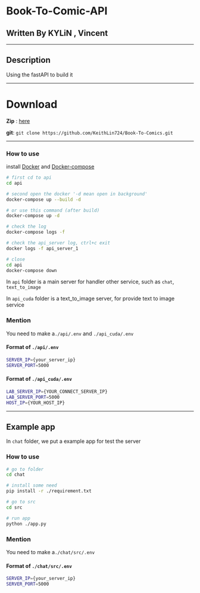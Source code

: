 # Book-To-Comic-API
## Written By KYLiN , Vincent

--- 
## Description
Using the fastAPI to build it 

---
# Download 

**Zip** : [here](https://github.com/KeithLin724/Book-To-Comics/zipball/main)

**git**:  `git clone https://github.com/KeithLin724/Book-To-Comics.git`


---

### How to use
install [Docker](https://www.docker.com/) and [Docker-compose](https://docs.docker.com/compose/)

```sh
# first cd to api
cd api

# second open the docker '-d mean open in background'
docker-compose up --build -d

# or use this command (after build)
docker-compose up -d 

# check the log 
docker-compose logs -f

# check the api_server log, ctrl+c exit
docker logs -f api_server_1

# close 
cd api
docker-compose down 
```
In `api` folder is a main server for handler other service, such as `chat`, `text_to_image`

In `api_cuda` folder is a text_to_image server, for provide text to image service


### Mention
You need to make a`./api/.env` and `./api_cuda/.env`
#### Format of `./api/.env`
```sh
SERVER_IP={your_server_ip}
SERVER_PORT=5000
```

#### Format of `./api_cuda/.env`
```sh
LAB_SERVER_IP={YOUR_CONNECT_SERVER_IP}
LAB_SERVER_PORT=5000
HOST_IP={YOUR_HOST_IP}
```
---

## Example app 
In `chat` folder, we put a example app for test the server 

### How to use 
```sh
# go to folder
cd chat

# install some need
pip install -r ./requirement.txt

# go to src
cd src

# run app
python ./app.py
```
### Mention
You need to make a`./chat/src/.env` 
#### Format of `./chat/src/.env`
```sh
SERVER_IP={your_server_ip}
SERVER_PORT=5000
```